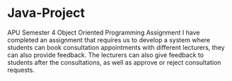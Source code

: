 # Java-Project
APU Semester 4 Object Oriented Programming Assignment
I have completed an assignment that requires us to develop a system where students can book consultation appointments with different lecturers, they can also provide feedback. The lecturers can also give feedback to students after the consultations, as well as approve or reject consultation requests.
